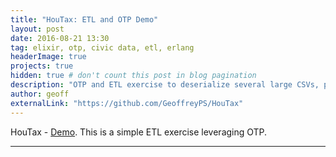 ```yaml
---
title: "HouTax: ETL and OTP Demo"
layout: post
date: 2016-08-21 13:30
tag: elixir, otp, civic data, etl, erlang
headerImage: true
projects: true
hidden: true # don't count this post in blog pagination
description: "OTP and ETL exercise to deserialize several large CSVs, perform transformations, and encode into JSON."
author: geoff
externalLink: "https://github.com/GeoffreyPS/HouTax"
---
```


HouTax - [Demo](http://sergiokopplin.github.io/indigo/). This is a simple ETL exercise leveraging OTP.

---